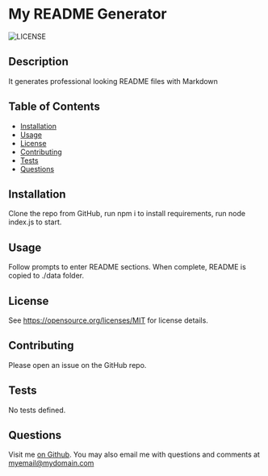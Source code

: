 # My README Generator

![LICENSE](https://img.shields.io/static/v1?label=License&color=blue&message=MIT)

## Description

It generates professional looking README files with Markdown

## Table of Contents

- [Installation](#installation)
- [Usage](#usage)
- [License](#license)
- [Contributing](#contributing)
- [Tests](#tests)
- [Questions](#questions)

## Installation

Clone the repo from GitHub, run npm i to install requirements, run node index.js to start.

## Usage

Follow prompts to enter README sections.  When complete, README is copied to ./data folder.

## License

See https://opensource.org/licenses/MIT for license details.

## Contributing

Please open an issue on the GitHub repo.

## Tests

No tests defined.

## Questions

Visit me [on Github](https://github.com/iseanc).  You may also email me with questions and comments at [myemail@mydomain.com](mailto:myemail@mydomain.com)

